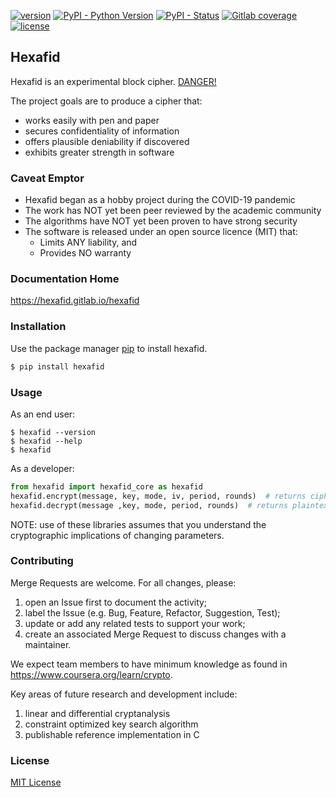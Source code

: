 [![version](https://img.shields.io/pypi/v/hexafid.svg)](https://pypi.org/project/hexafid/) 
[![PyPI - Python Version](https://img.shields.io/pypi/pyversions/hexafid.svg)](https://www.python.org/)
[![PyPI - Status](https://img.shields.io/pypi/status/hexafid.svg)](https://gitlab.com/hexafid/hexafid)
[![Gitlab coverage](https://img.shields.io/gitlab/coverage/hexafid/hexafid/master)](https://gitlab.com/hexafid/hexafid)
[![license](https://img.shields.io/pypi/l/hexafid.svg)](https://hexafid.gitlab.io/hexafid/hexafid-license.html)

## Hexafid

Hexafid is an experimental block cipher. [DANGER!](#caveat-emptor) 

The project goals are to produce a cipher that:
- works easily with pen and paper
- secures confidentiality of information
- offers plausible deniability if discovered
- exhibits greater strength in software

### Caveat Emptor

- Hexafid began as a hobby project during the COVID-19 pandemic
- The work has NOT yet been peer reviewed by the academic community
- The algorithms have NOT yet been proven to have strong security
- The software is released under an open source licence (MIT) that:
    - Limits ANY liability, and 
    - Provides NO warranty

### Documentation Home

https://hexafid.gitlab.io/hexafid

### Installation  
<!--- [![PyPI - Downloads](https://img.shields.io/pypi/dm/hexafid)](https://pypi.org/project/hexafid/) --->

Use the package manager [pip](https://pip.pypa.io/en/stable/) to install hexafid.

```bash
$ pip install hexafid
```

### Usage

As an end user:
```console
$ hexafid --version
$ hexafid --help
$ hexafid
```

As a developer:
```python
from hexafid import hexafid_core as hexafid
hexafid.encrypt(message, key, mode, iv, period, rounds)  # returns ciphertext string
hexafid.decrypt(message ,key, mode, period, rounds)  # returns plaintext string
```
NOTE: use of these libraries assumes that you understand the cryptographic implications of changing parameters.

### Contributing
Merge Requests are welcome. For all changes, please:
1. open an Issue first to document the activity; 
2. label the Issue (e.g. Bug, Feature, Refactor, Suggestion, Test);
3. update or add any related tests to support your work;  
3. create an associated Merge Request to discuss changes with a maintainer.

We expect team members to have minimum knowledge as found in https://www.coursera.org/learn/crypto.

Key areas of future research and development include:
1. linear and differential cryptanalysis
2. constraint optimized key search algorithm
3. publishable reference implementation in C 

### License
[MIT License](https://hexafid.gitlab.io/hexafid/hexafid-license.html)